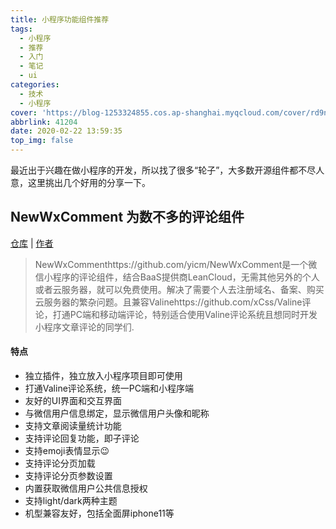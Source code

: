 ```yaml
---
title: 小程序功能组件推荐
tags:
  - 小程序
  - 推荐
  - 入门
  - 笔记
  - ui
categories:
  - 技术
  - 小程序
cover: 'https://blog-1253324855.cos.ap-shanghai.myqcloud.com/cover/rd9nc2sQhqjaf6V.png'
abbrlink: 41204
date: 2020-02-22 13:59:35
top_img: false
---
```


最近出于兴趣在做小程序的开发，所以找了很多“轮子”，大多数开源组件都不尽人意，这里挑出几个好用的分享一下。

## NewWxComment 为数不多的评论组件

[仓库](https://github.com/yicm/NewWxComment) | [作者](https://github.com/yicm)

> NewWxCommenthttps://github.com/yicm/NewWxComment是一个微信小程序的评论组件，结合BaaS提供商LeanCloud，无需其他另外的个人或者云服务器，就可以免费使用。解决了需要个人去注册域名、备案、购买云服务器的繁杂问题。且兼容Valinehttps://github.com/xCss/Valine评论，打通PC端和移动端评论，特别适合使用Valine评论系统且想同时开发小程序文章评论的同学们.

#### 特点

- 独立插件，独立放入小程序项目即可使用
- 打通Valine评论系统，统一PC端和小程序端
- 友好的UI界面和交互界面
- 与微信用户信息绑定，显示微信用户头像和昵称
- 支持文章阅读量统计功能
- 支持评论回复功能，即子评论
- 支持emoji表情显示😉
- 支持评论分页加载
- 支持评论分页参数设置
- 内置获取微信用户公共信息授权
- 支持light/dark两种主题
- 机型兼容友好，包括全面屏iphone11等

